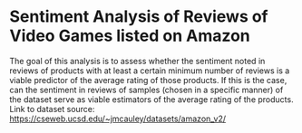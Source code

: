 # Sentiment Analysis of Reviews of Video Games listed on Amazon
The goal of this analysis is to assess whether the sentiment noted in reviews of products with at least a certain minimum number of reviews is a viable predictor of the average rating of those products. If this is the case, can the sentiment in reviews of samples (chosen in a specific manner) of the dataset serve as viable estimators of the average rating of the products.
Link to dataset source: https://cseweb.ucsd.edu/~jmcauley/datasets/amazon_v2/
